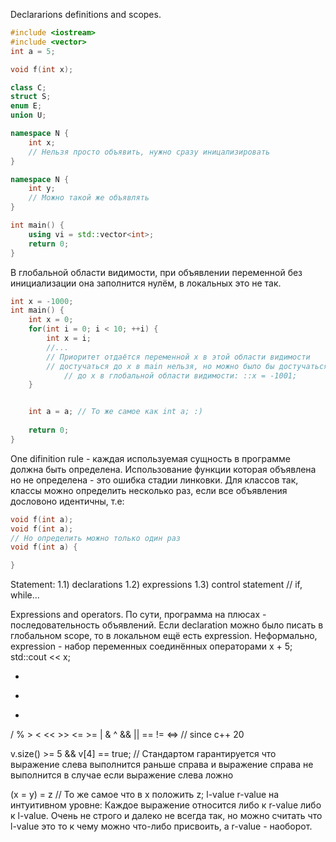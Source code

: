 Declararions definitions and scopes. 

```C++
#include <iostream>
#include <vector>
int a = 5;

void f(int x);

class C;
struct S;
enum E;
union U;

namespace N {
	int x;
	// Нельзя просто объявить, нужно сразу иницализировать
}

namespace N { 
	int y;
	// Можно такой же объявлять
}

int main() {
	using vi = std::vector<int>;
	return 0;
}
```
В глобальной области видимости, при объявлении переменной без инициализации она заполнится нулём, в локальных это не так.



```C++
int x = -1000;
int main() {
	int x = 0;
	for(int i = 0; i < 10; ++i) {
		int x = i;
		//...
		// Приоритет отдаётся переменной x в этой области видимости
		// достучаться до x в main нельзя, но можно было бы достучаться
			// до x в глобальной области видимости: ::x = -1001; 
	}


	int a = a; // То же самое как int a; :)
	
	return 0;
}
```


One difinition rule - каждая используемая сущность в программе должна быть определена. Использование функции которая объявлена но не определена - это ошибка стадии линковки. 
Для классов так, классы можно определить несколько раз, если все объявления дословоно идентичны, т.е:
```C++
void f(int a);
void f(int a);
// Но определить можно только один раз
void f(int a) {

}


```

Statement:
1.1) declarations
1.2) expressions
1.3) control statement // if, while... 

Expressions and operators.
По сути, программа на плюсах - последовательность объявлений.
Если declaration можно было писать в глобальном scope, то в локальном ещё есть expression.
Неформально, expression - набор переменных соединённых операторами
x + 5;
std::cout << x;

+
-
*
/
%
\>
<
<<
\>>
<=
\>=
|
&
^
&&
||
\==
!=
<=> // since c++ 20


v.size() >= 5 && v\[4] == true; // Стандартом гарантируется что выражение слева выполнится раньше справа и выражение справа не выполнится в случае если выражение слева ложно

(x = y) = z // То же самое что в x положить z;
l-value r-value на интуитивном уровне:
Каждое выражение относится  либо к r-value либо к l-value. Очень не строго и далеко не всегда так, но можно считать что l-value это то к чему можно что-либо присвоить, а r-value - наоборот. 